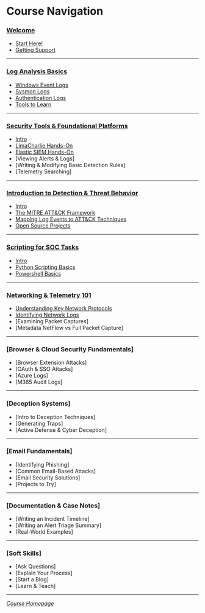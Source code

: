 # Course Navigation

### [Welcome](/courseFiles/welcome/welcome.md)

- [Start Here!](courseFiles/welcome/welcome.md#start-here)
- [Getting Support](courseFiles/welcome/welcome.md#getting-support)

***
### [Log Analysis Basics](/courseFiles/logAnalysis_Basics/logAnalysis_basics.md)

- [Windows Event Logs](courseFiles/logAnalysis_Basics/logAnalysis_basics.md#windows-event-logs)
- [Sysmon Logs](courseFiles/logAnalysis_Basics/logAnalysis_basics.md#sysmon-logs)
- [Authentication Logs](courseFiles/logAnalysis_Basics/logAnalysis_basics.md#authentication-logs)
- [Tools to Learn](courseFiles/logAnalysis_Basics/logAnalysis_basics.md#tools-to-learn)

***
### [Security Tools & Foundational Platforms](/courseFiles/toolsAndPlatforms/toolsAndPlatforms.md)

- [Intro](courseFiles)
- [LimaCharlie Hands-On](courseFiles)
- [Elastic SIEM Hands-On](courseFiles)
- [Viewing Alerts & Logs]
- [Writing & Modifying Basic Detection Rules]
- [Telemetry Searching]

***
### [Introduction to Detection & Threat Behavior](/courseFiles/detectionAndThreatBehavior/detectionAndThreatBehavior.md)

- [Intro](courseFiles)
- [The MITRE ATT&CK Framework](courseFiles)
- [Mapping Log Events to ATT&CK Techniques](courseFiles)
- [Open Source Projects](courseFiles)

***
### [Scripting for SOC Tasks](/courseFiles/socScripting/socScripting.md)

- [Intro](courseFiles)
- [Python Scripting Basics](courseFiles)
- [Powershell Basics](courseFiles)

***
### [Networking & Telemetry 101](/courseFiles/networkingAndTelemetry/networkingAndTelemetry.md)

- [Understanding Key Network Protocols](courseFiles)
- [Identifying Network Logs](courseFiles)
- [Examining Packet Captures]
- [Metadata NetFlow vs Full Packet Capture]

***
### [Browser & Cloud Security Fundamentals]

- [Browser Extension Attacks]
- [OAuth & SSO Attacks]
- [Azure Logs]
- [M365 Audit Logs]

***
### [Deception Systems]

- [Intro to Deception Techniques]
- [Generating Traps]
- [Active Defense & Cyber Deception]

***
### [Email Fundamentals]

- [Identifying Phishing]
- [Common Email-Based Attacks]
- [Email Security Solutions]
- [Projects to Try]

***
### [Documentation & Case Notes]

- [Writing an Incident Timeline]
- [Writing an Alert Triage Summary]
- [Real-World Examples]

***
### [Soft Skills]

- [Ask Questions]
- [Explain Your Process]
- [Start a Blog]
- [Learn & Teach]

***

<i>[Course Homepage](/README.md)</i>